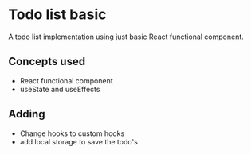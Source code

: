 # Todo list basic

A todo list implementation using just basic React functional component.

## Concepts used
- React functional component
- useState and useEffects

## Adding
- Change hooks to custom hooks 
- add local storage to save the todo's